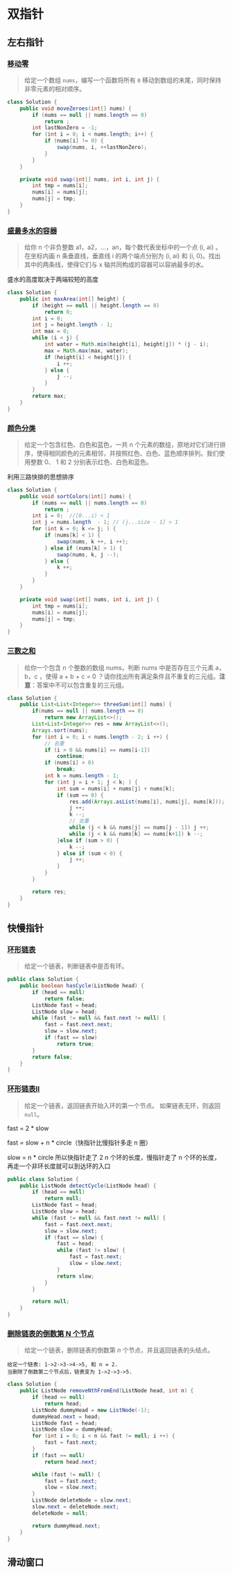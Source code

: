 # 双指针

## 左右指针

### [移动零](https://leetcode-cn.com/problems/move-zeroes/)

> 给定一个数组 `nums`，编写一个函数将所有 `0` 移动到数组的末尾，同时保持非零元素的相对顺序。

```java
class Solution {
    public void moveZeroes(int[] nums) {
        if (nums == null || nums.length == 0)
            return ;
        int lastNonZero = -1;
        for (int i = 0; i < nums.length; i++) {
            if (nums[i] != 0) {
                swap(nums, i, ++lastNonZero);
            }
        }
    }

    private void swap(int[] nums, int i, int j) {
        int tmp = nums[i];
        nums[i] = nums[j];
        nums[j] = tmp;
    }
}
```

### [盛最多水的容器](https://leetcode-cn.com/problems/container-with-most-water/)

> 给你 n 个非负整数 a1，a2，...，an，每个数代表坐标中的一个点 \(i, ai\) 。在坐标内画 n 条垂直线，垂直线 i 的两个端点分别为 \(i, ai\) 和 \(i, 0\)。找出其中的两条线，使得它们与 x 轴共同构成的容器可以容纳最多的水。

盛水的高度取决于两端较短的高度

```java
class Solution {
    public int maxArea(int[] height) {
        if (height == null || height.length == 0)
            return 0;
        int i = 0;
        int j = height.length - 1;
        int max = 0;
        while (i < j) {
            int water = Math.min(height[i], height[j]) * (j - i);
            max = Math.max(max, water);
            if (height[i] < height[j]) {
                i ++;
            } else {
                j --;
            }
        }
        return max;
    }
}
```

### [颜色分类](https://leetcode-cn.com/problems/sort-colors/)

> 给定一个包含红色、白色和蓝色，一共 n 个元素的数组，原地对它们进行排序，使得相同颜色的元素相邻，并按照红色、白色、蓝色顺序排列。我们使用整数 0、 1 和 2 分别表示红色、白色和蓝色。

利用三路快排的思想排序

```java
class Solution {
    public void sortColors(int[] nums) {
        if (nums == null || nums.length == 0)
            return ;
        int i = 0;  //[0...i) < 1
        int j = nums.length  - 1; // (j...size - 1] > 1
        for (int k = 0; k <= j; ) {
            if (nums[k] < 1) {
                swap(nums, k ++, i ++);
            } else if (nums[k] > 1) {
                swap(nums, k, j --);
            } else {
                k ++;
            }
        }
    }

    private void swap(int[] nums, int i, int j) {
        int tmp = nums[i];
        nums[i] = nums[j];
        nums[j] = tmp;
    }
}
```

### [三数之和](https://leetcode-cn.com/problems/3sum/)

> 给你一个包含 n 个整数的数组 nums，判断 nums 中是否存在三个元素 a，b，c ，使得 a + b + c = 0 ？请你找出所有满足条件且不重复的三元组。**注意**：答案中不可以包含重复的三元组。

```java
class Solution {
    public List<List<Integer>> threeSum(int[] nums) {
        if(nums == null || nums.length == 0)
            return new ArrayList<>();
        List<List<Integer>> res = new ArrayList<>();
        Arrays.sort(nums);
        for (int i = 0; i < nums.length - 2; i ++) {
            // 去重
            if (i > 0 && nums[i] == nums[i-1])
                continue;
            if (nums[i] > 0)
                break;
            int k = nums.length - 1;
            for (int j = i + 1; j < k; ) {
                int sum = nums[i] + nums[j] + nums[k];
                if (sum == 0) {
                    res.add(Arrays.asList(nums[i], nums[j], nums[k]));
                    j ++;
                    k --;
                    // 去重
                    while (j < k && nums[j] == nums[j - 1]) j ++;
                    while (j < k && nums[k] == nums[k+1]) k --;
                }else if (sum > 0) {
                    k --;
                } else if (sum < 0) {
                    j ++;
                }
            }
        } 

        return res;
    }
}
```

## 快慢指针

### [环形链表](https://leetcode-cn.com/problems/linked-list-cycle/)

> 给定一个链表，判断链表中是否有环。

```java
public class Solution {
    public boolean hasCycle(ListNode head) {
        if (head == null)
            return false;
        ListNode fast = head;
        ListNode slow = head;
        while (fast != null && fast.next != null) {
            fast = fast.next.next;
            slow = slow.next;
            if (fast == slow)
                return true;
        }
        return false;
    }
}
```

### [环形链表II](https://leetcode-cn.com/problems/linked-list-cycle-ii/)

> 给定一个链表，返回链表开始入环的第一个节点。 如果链表无环，则返回 `null`。

fast = 2 \* slow

fast = slow + n \* circle（快指针比慢指针多走 n 圈）

slow = n \* circle 所以快指针走了 2 n 个环的长度，慢指针走了 n 个环的长度，再走一个非环长度就可以到达环的入口

```java
public class Solution {
    public ListNode detectCycle(ListNode head) {
        if (head == null)
            return null;
        ListNode fast = head;
        ListNode slow = head;
        while (fast != null && fast.next != null) {
            fast = fast.next.next;
            slow = slow.next;
            if (fast == slow) {
                fast = head;
                while (fast != slow) {
                    fast = fast.next;
                    slow = slow.next;
                }
                return slow;
            }
        }

        return null;
    }
}
```

### [删除链表的倒数第 N 个节点](https://leetcode-cn.com/problems/remove-nth-node-from-end-of-list/)

> 给定一个链表，删除链表的倒数第 _n_ 个节点，并且返回链表的头结点。

```markup
给定一个链表: 1->2->3->4->5, 和 n = 2.
当删除了倒数第二个节点后，链表变为 1->2->3->5.
```

```java
class Solution {
    public ListNode removeNthFromEnd(ListNode head, int n) {
        if (head == null)
            return head;
        ListNode dummyHead = new ListNode(-1);
        dummyHead.next = head;
        ListNode fast = head;
        ListNode slow = dummyHead;
        for (int i = 0; i < n && fast != null; i ++) {
            fast = fast.next;
        }
        if (fast == null)
            return head.next;

        while (fast != null) {
            fast = fast.next;
            slow = slow.next;
        }
        ListNode deleteNode = slow.next;
        slow.next = deleteNode.next;
        deleteNode = null;

        return dummyHead.next;
    }
}
```

## 滑动窗口

